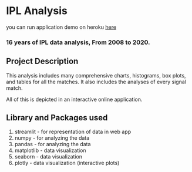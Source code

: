 # IPL Analysis
you can run application demo on heroku [here](https://yaaro2024-non-core-ipl-app-iptzu6.streamlitapp.com)
### 16 years of IPL data analysis, From 2008 to 2020.

## Project Description

This analysis includes many comprehensive charts, histograms, box plots, and tables for all the matches. It also includes the analyses of every signal match.

All of this is depicted in an interactive online application.

## Library and Packages used

1. streamlit - for representation of data in web app
2. numpy - for analyzing the data
3. pandas - for analyzing the data
4. matplotlib - data visualization
5. seaborn - data visualization
6. plotly - data visualization (interactive plots)
